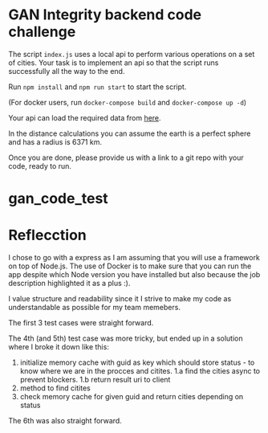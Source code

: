 # GAN Integrity backend code challenge

The script `index.js` uses a local api to perform various operations on a set of cities. Your task is to implement an api so that the script runs successfully all the way to the end.

Run `npm install` and `npm run start` to start the script.

(For docker users, run `docker-compose build` and `docker-compose up -d`)

Your api can load the required data from [here](addresses.json).

In the distance calculations you can assume the earth is a perfect sphere and has a radius is 6371 km.

Once you are done, please provide us with a link to a git repo with your code, ready to run.

# gan_code_test

# Reflecction

I chose to go with a express as I am assuming that you will use a framework on top of Node.js. The use of Docker is to make sure that you can run the app despite which Node version you have installed but also because the job description highlighted it as a plus :).

I value structure and readability since it I strive to make my code as understandable as possible for my team memebers.

The first 3 test cases were straight forward.

The 4th (and 5th) test case was more tricky, but ended up in a solution where I broke it down like this:

1.  initialize memory cache with guid as key which should store status - to know where we are in the procces and citites.
    1.a find the cities async to prevent blockers.
    1.b return result uri to client
2.  method to find citites
3.  check memory cache for given guid and return cities depending on status

The 6th was also straight forward.
